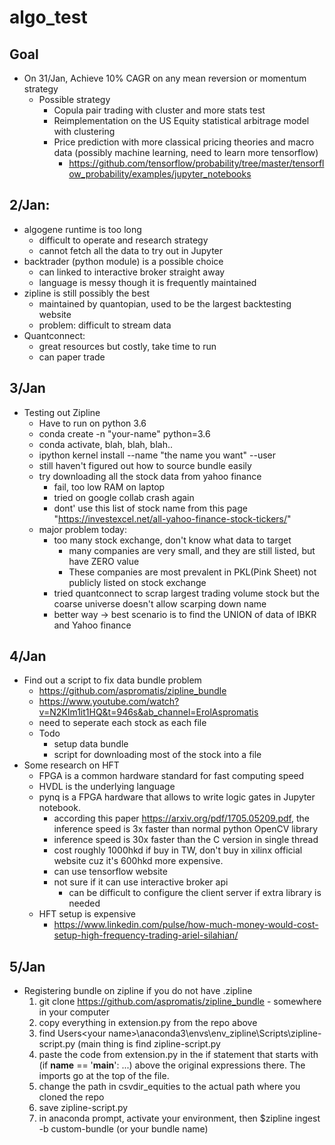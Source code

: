 # algo_test
## Goal
- On 31/Jan, Achieve 10% CAGR on any mean reversion or momentum strategy
  - Possible strategy
    - Copula pair trading with cluster and more stats test
    - Reimplementation on the US Equity statistical arbitrage model with clustering
    - Price prediction with more classical pricing theories and macro data (possibly machine learning, need to learn more tensorflow)
      - https://github.com/tensorflow/probability/tree/master/tensorflow_probability/examples/jupyter_notebooks
   
## 2/Jan:
- algogene runtime is too long
  - difficult to operate and research strategy
  - cannot fetch all the data to try out in Jupyter
- backtrader (python module) is a possible choice
  - can linked to interactive broker straight away
  - language is messy though it is frequently maintained
- zipline is still possibly the best
  - maintained by quantopian, used to be the largest backtesting website
  - problem: difficult to stream data
- Quantconnect:
  - great resources but costly, take time to run
  - can paper trade
## 3/Jan
- Testing out Zipline
  - Have to run on python 3.6
  - conda create -n "your-name" python=3.6
  - conda activate, blah, blah, blah..
  - ipython kernel install --name "the name you want" --user
  - still haven't figured out how to source bundle easily
  - try downloading all the stock data from yahoo finance
    - fail, too low RAM on laptop
    - tried on google collab crash again
    - dont' use this list of stock name from this page "https://investexcel.net/all-yahoo-finance-stock-tickers/"
  - major problem today:
    - too many stock exchange, don't know what data to target
      - many companies are very small, and they are still listed, but have ZERO value
      - These companies are most prevalent in PKL(Pink Sheet) not publicly listed on stock exchange
    - tried quantconnect to scrap largest trading volume stock but the coarse universe doesn't allow scarping down name
    - better way -> best scenario is to find the UNION of data of IBKR and Yahoo finance
## 4/Jan
- Find out a script to fix data bundle problem
  - https://github.com/aspromatis/zipline_bundle
  - https://www.youtube.com/watch?v=N2KIm1it1HQ&t=946s&ab_channel=ErolAspromatis
  - need to seperate each stock as each file
  - Todo
    - setup data bundle
    - script for downloading most of the stock into a file
- Some research on HFT
  - FPGA is a common hardware standard for fast computing speed
  - HVDL is the underlying language
  - pynq is a FPGA hardware that allows to write logic gates in Jupyter notebook.
    - according this paper https://arxiv.org/pdf/1705.05209.pdf, the inference speed is 3x faster than normal python OpenCV library
    - inference speed is 30x faster than the C version in single thread
    - cost roughly 1000hkd if buy in TW, don't buy in xilinx official website cuz it's 600hkd more expensive.
    - can use tensorflow website
    - not sure if it can use interactive broker api
      - can be difficult to configure the client server if extra library is needed
  - HFT setup is expensive
    - https://www.linkedin.com/pulse/how-much-money-would-cost-setup-high-frequency-trading-ariel-silahian/

## 5/Jan
- Registering bundle on zipline if you do not have .zipline 
  1. git clone https://github.com/aspromatis/zipline_bundle - somewhere in your computer
  2. copy everything in extension.py from the repo above
  3. find Users\<your name>\anaconda3\envs\env_zipline\Scripts\zipline-script.py (main thing is find zipline-script.py
  4. paste the code from extension.py in the if statement that starts with (if __name__ == '__main__': ...) above the original expressions there. The imports go at the top of the file. 
  5. change the path in csvdir_equities to the actual path where you cloned the repo
  6. save zipline-script.py
  7. in anaconda prompt, activate your environment, then $zipline ingest -b custom-bundle (or your bundle name)
  
  
